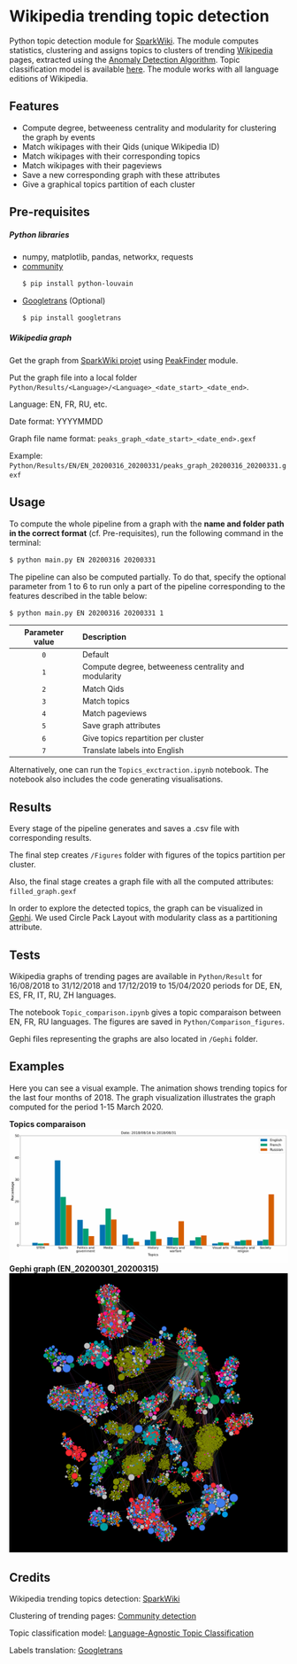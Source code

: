 # Wikipedia trending topic detection

Python topic detection module for [SparkWiki](https://github.com/epfl-lts2/sparkwiki). The module computes statistics, clustering and assigns topics to clusters of trending [Wikipedia](https://www.wikipedia.org) pages, extracted using the [Anomaly Detection Algorithm](https://github.com/mizvol/anomaly-detection). Topic classification model is available [here](https://meta.wikimedia.org/wiki/Research:Language-Agnostic_Topic_Classification). The module works with all language editions of Wikipedia.

## Features
* Compute degree, betweeness centrality and modularity for clustering the graph by events
* Match wikipages with their Qids (unique Wikipedia ID)
* Match wikipages with their corresponding topics
* Match wikipages with their pageviews
* Save a new corresponding graph with these attributes
* Give a graphical topics partition of each cluster


## Pre-requisites
##### Python libraries
* numpy, matplotlib, pandas, networkx, requests
* [community](https://github.com/taynaud/python-louvain)
  ```bash
  $ pip install python-louvain
  ```
* [Googletrans](https://github.com/ssut/py-googletrans) (Optional)
  ```bash
  $ pip install googletrans
  ```

##### Wikipedia graph
Get the graph from [SparkWiki projet](https://github.com/epfl-lts2/sparkwiki) using [PeakFinder](https://github.com/epfl-lts2/sparkwiki/blob/master/src/main/scala/ch/epfl/lts2/wikipedia/PeakFinder.scala) module.

Put the graph file into a local folder `Python/Results/<Language>/<Language>_<date_start>_<date_end>`.

Language: EN, FR, RU, etc.

Date format: YYYYMMDD

Graph file name format: `peaks_graph_<date_start>_<date_end>.gexf`

Example: `Python/Results/EN/EN_20200316_20200331/peaks_graph_20200316_20200331.gexf`


## Usage
To compute the whole pipeline from a graph with the **name and folder path in the correct format** (cf. Pre-requisites), run the following command in the terminal:

```bash
$ python main.py EN 20200316 20200331
```

The pipeline can also be computed partially. To do that, specify the optional parameter from 1 to 6 to run only a part of the pipeline corresponding to the features described in the table below:

```bash
$ python main.py EN 20200316 20200331 1
```

| Parameter value        | Description                                                |
| :--------------------: | :--------------------------------------------------------- |
|           `0`          | Default                                                    |
|           `1`          | Compute degree, betweeness centrality and modularity       |
|           `2`          | Match Qids                                                 |
|           `3`          | Match topics                                               |
|           `4`          | Match pageviews                                            |
|           `5`          | Save graph attributes                                      |
|           `6`          | Give topics repartition per cluster                        |
|           `7`          | Translate labels into English                              |

Alternatively, one can run the `Topics_exctraction.ipynb` notebook. The notebook also includes the code generating visualisations.

## Results
Every stage of the pipeline generates and saves a .csv file with corresponding results.

The final step creates `/Figures` folder with figures of the topics partition per cluster.

Also, the final stage creates a graph file with all the computed attributes: `filled_graph.gexf`

In order to explore the detected topics, the graph can be visualized in [Gephi](https://gephi.org). We used Circle Pack Layout with modularity class as a partitioning attribute.


## Tests
Wikipedia graphs of trending pages are available in `Python/Result` for 16/08/2018 to 31/12/2018 and 17/12/2019 to 15/04/2020 periods for DE, EN, ES, FR, IT, RU, ZH languages.

The notebook `Topic_comparison.ipynb` gives a topic comparaison between EN, FR, RU languages. The figures are saved in `Python/Comparison_figures`.

Gephi files representing the graphs are also located in `/Gephi` folder.


## Examples

Here you can see a visual example. The animation shows trending topics for the last four months of 2018. The graph visualization illustrates the graph computed for the period 1-15 March 2020.

**Topics comparaison**
![Topics comparaison](https://raw.githubusercontent.com/etiennechlt/Wikipedia/master/Figures/bar.gif)
**Gephi graph (EN\_20200301\_20200315)**
![Gephi graph example (EN\_20200301\_20200315)](https://raw.githubusercontent.com/etiennechlt/Wikipedia/master/Figures/EN_20200301_20200315.png)



## Credits

Wikipedia trending topics detection: [SparkWiki](https://github.com/epfl-lts2/sparkwiki)

Clustering of trending pages: [Community detection](https://github.com/taynaud/python-louvain)

Topic classification model: [Language-Agnostic Topic Classification](https://github.com/geohci/wikidata-topic-model)

Labels translation: [Googletrans](https://github.com/ssut/py-googletrans)
